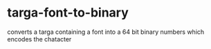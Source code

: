 # targa-font-to-binary
converts a targa containing a font into a 64 bit binary numbers which encodes the chatacter



